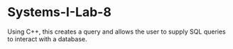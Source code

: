 # Systems-I-Lab-8
Using C++, this creates a query and allows the user to supply SQL queries to interact with a database.
